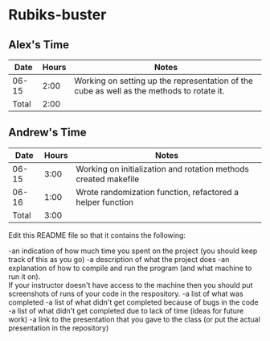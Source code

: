 # Rubiks-buster

## Alex's Time

| Date  | Hours | Notes                                                                                     |
|-------|-------|-------------------------------------------------------------------------------------------|
| 06-15 | 2:00  | Working on setting up the representation of the cube as well as the methods to rotate it. |
| Total | 2:00  |                                                                                           |

## Andrew's Time

| Date  | Hours | Notes                                                           |
|-------|-------|-----------------------------------------------------------------|
| 06-15 | 3:00  | Working on initialization and rotation methods created makefile |
| 06-16 | 1:00  | Wrote randomization function, refactored a helper function      |
| Total | 3:00  |                                                                 |


Edit this README file so that it contains the following:

-an indication of how much time you spent on the project (you should keep track of this as you go)
-a description of what the project does
-an explanation of how to compile and run the program (and what machine to run it on).  
If your instructor doesn't have access to the machine then you should put screenshots of runs of
your code in the respository.
-a list of what was completed
-a list of what didn't get completed because of bugs in the code
-a list of what didn't get completed due to lack of time (ideas for future work)
-a link to the presentation that you gave to the class (or put the actual presentation in the repository)
